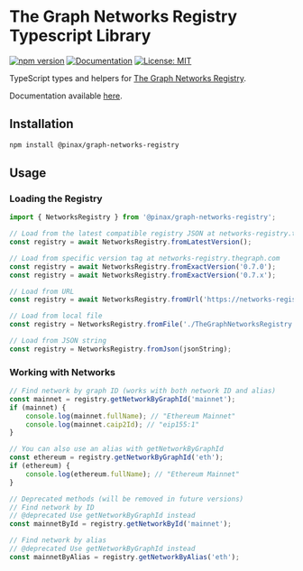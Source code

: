 # The Graph Networks Registry Typescript Library

[![npm version](https://badge.fury.io/js/%40pinax%2Fgraph-networks-registry.svg)](https://www.npmjs.com/package/@pinax/graph-networks-registry) [![Documentation](https://img.shields.io/badge/docs-TypeDoc-blue)](https://pinax-network.github.io/graph-networks-libs/) [![License: MIT](https://img.shields.io/badge/License-MIT-yellow.svg)](https://opensource.org/licenses/MIT)

TypeScript types and helpers for [The Graph Networks Registry](https://github.com/graphprotocol/networks-registry).

Documentation available [here](https://pinax-network.github.io/graph-networks-libs/).

## Installation

```bash
npm install @pinax/graph-networks-registry
```

## Usage

### Loading the Registry

```typescript
import { NetworksRegistry } from '@pinax/graph-networks-registry';

// Load from the latest compatible registry JSON at networks-registry.thegraph.com
const registry = await NetworksRegistry.fromLatestVersion();

// Load from specific version tag at networks-registry.thegraph.com
const registry = await NetworksRegistry.fromExactVersion('0.7.0');
const registry = await NetworksRegistry.fromExactVersion('0.7.x');

// Load from URL
const registry = await NetworksRegistry.fromUrl('https://networks-registry.thegraph.com/TheGraphNetworksRegistry.json');

// Load from local file
const registry = NetworksRegistry.fromFile('./TheGraphNetworksRegistry.json');

// Load from JSON string
const registry = NetworksRegistry.fromJson(jsonString);
```

### Working with Networks

```typescript
// Find network by graph ID (works with both network ID and alias)
const mainnet = registry.getNetworkByGraphId('mainnet');
if (mainnet) {
    console.log(mainnet.fullName); // "Ethereum Mainnet"
    console.log(mainnet.caip2Id); // "eip155:1"
}

// You can also use an alias with getNetworkByGraphId
const ethereum = registry.getNetworkByGraphId('eth');
if (ethereum) {
    console.log(ethereum.fullName); // "Ethereum Mainnet"
}

// Deprecated methods (will be removed in future versions)
// Find network by ID
// @deprecated Use getNetworkByGraphId instead
const mainnetById = registry.getNetworkById('mainnet');

// Find network by alias
// @deprecated Use getNetworkByGraphId instead
const mainnetByAlias = registry.getNetworkByAlias('eth');
```
